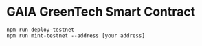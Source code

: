 # GAIA GreenTech Smart Contract



```shell
npm run deploy-testnet
npm run mint-testnet --address [your address]
```
